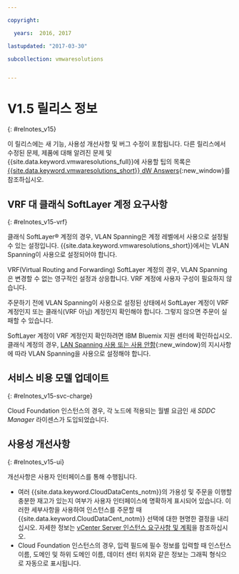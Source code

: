 ```yaml
---

copyright:

  years:  2016, 2017

lastupdated: "2017-03-30"

subcollection: vmwaresolutions


---
```


# V1.5 릴리스 정보
{: #relnotes_v15}

이 릴리스에는 새 기능, 사용성 개선사항 및 버그 수정이 포함됩니다. 다른 릴리스에서 수정된 문제, 제품에 대해 알려진 문제 및 {{site.data.keyword.vmwaresolutions_full}}에 사용할 팁의 목록은 [{{site.data.keyword.vmwaresolutions_short}} dW Answers](https://developer.ibm.com/answers/topics/cloudvmw/){:new_window}를 참조하십시오.

## VRF 대 클래식 SoftLayer 계정 요구사항
{: #relnotes_v15-vrf}

클래식 SoftLayer® 계정의 경우, VLAN Spanning은 계정 레벨에서 사용으로 설정될 수 있는 설정입니다. {{site.data.keyword.vmwaresolutions_short}}에서는 VLAN Spanning이 사용으로 설정되어야 합니다.

VRF(Virtual Routing and Forwarding) SoftLayer 계정의 경우, VLAN Spanning은 변경할 수 없는 영구적인 설정과 상응합니다. VRF 계정에 사용자 구성이 필요하지 않습니다.

주문하기 전에 VLAN Spanning이 사용으로 설정된 상태에서 SoftLayer 계정이 VRF 계정인지 또는 클래식(VRF 아님) 계정인지 확인해야 합니다. 그렇지 않으면 주문이 실패할 수 있습니다.

SoftLayer 계정이 VRF 계정인지 확인하려면 IBM Bluemix 지원 센터에 확인하십시오. 클래식 계정의 경우, [LAN Spanning 사용 또는 사용 안함](/docs/infrastructure/vlans?topic=vlans-vlan-spanning){:new_window}의 지시사항에 따라 VLAN Spanning을 사용으로 설정해야 합니다.

## 서비스 비용 모델 업데이트
{: #relnotes_v15-svc-charge}

Cloud Foundation 인스턴스의 경우, 각 노드에 적용되는 월별 요금인 새 _SDDC Manager_ 라이센스가 도입되었습니다.

## 사용성 개선사항
{: #relnotes_v15-ui}

개선사항은 사용자 인터페이스를 통해 수행됩니다.

* 여러 {{site.data.keyword.CloudDataCents_notm}}의 가용성 및 주문을 이행할 충분한 재고가 있는지 여부가 사용자 인터페이스에 명확하게 표시되어 있습니다. 이러한 세부사항을 사용하여 인스턴스를 주문할 때 {{site.data.keyword.CloudDataCent_notm}} 선택에 대한 현명한 결정을 내리십시오. 자세한 정보는 [vCenter Server 인스턴스 요구사항 및 계획](/docs/services/vmwaresolutions/vcenter?topic=vmware-solutions-vc_planning)을 참조하십시오.
* Cloud Foundation 인스턴스의 경우, 입력 필드에 필수 정보를 입력할 때 인스턴스 이름, 도메인 및 하위 도메인 이름, 데이터 센터 위치와 같은 정보는 그래픽 형식으로 자동으로 표시됩니다.
